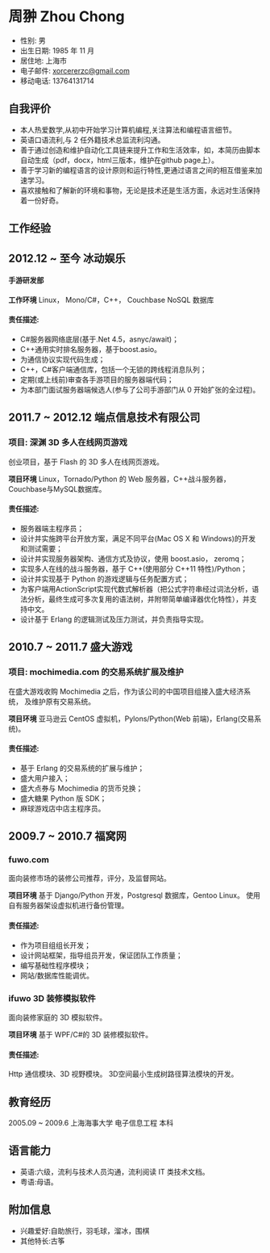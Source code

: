 周翀 Zhou Chong
==============

* 性别: 男
* 出生日期: 1985 年 11 月
* 居住地: 上海市
* 电子邮件: xorcererzc@gmail.com
* 移动电话: 13764131714

自我评价
---------
* 本人热爱数学,从初中开始学习计算机编程,关注算法和编程语言细节。
* 英语口语流利,与 2 任外籍技术总监流利沟通。
* 善于通过创造和维护自动化工具链来提升工作和生活效率，如，本简历由脚本
  自动生成（pdf，docx，html三版本，维护在github page上）。
* 善于学习新的编程语言的设计原则和运行特性,更通过语言之间的相互借鉴来加速学习。
* 喜欢接触和了解新的环境和事物，无论是技术还是生活方面，永远对生活保持着一份好奇。

工作经验
---------
## 2012.12 ~ 至今 冰动娱乐 ##

#### 手游研发部 ####

**工作环境** Linux， Mono/C#，C++， Couchbase NoSQL 数据库

#### 责任描述: ####

* C#服务器网络底层(基于.Net 4.5，asnyc/await)；
* C++通用实时排名服务器，基于boost.asio。
* 为通信协议实现代码生成；
* C++，C#客户端通信库，包括一个无锁的跨线程消息队列；
* 定期(或上线前)审查各手游项目的服务器端代码；
* 为本部门面试服务器端候选人(参与了公司手游部门从 0 开始扩张的全过程)。

## 2011.7 ~ 2012.12 端点信息技术有限公司 ##

### 项目: 深渊 3D 多人在线网页游戏 ###

创业项目，基于 Flash 的 3D 多人在线网页游戏。

**项目环境** Linux，Tornado/Python 的 Web 服务器，C++战斗服务器，
  Couchbase与MySQL数据库。

#### 责任描述: ####

* 服务器端主程序员；
* 设计并实施跨平台开放方案，满足不同平台(Mac OS X 和 Windows)的开发和测试需要；
* 设计并实现服务器架构、通信方式及协议，使用 boost.asio， zeromq；
* 实现多人在线的战斗服务器，基于 C++(使用部分 C++11 特性)/Python；
* 设计并实现基于 Python 的游戏逻辑与任务配置方式；
* 为客户端用ActionScript实现代数式解析器（把公式字符串经过词法分析，语
  法分析，最终生成可多次复用的语法树，并附带简单编译器优化特性），并支持中文。
* 设计基于 Erlang 的逻辑测试及压力测试，并负责指导实现。

## 2010.7 ~ 2011.7 盛大游戏 ##

### 项目: mochimedia.com 的交易系统扩展及维护 ###

在盛大游戏收购 Mochimedia 之后，作为该公司的中国项目组接入盛大经济系统，
及维护原有交易系统。

**项目环境** 亚马逊云 CentOS 虚拟机，Pylons/Python(Web 前端)，Erlang(交易系
统)。

#### 责任描述: ####

* 基于 Erlang 的交易系统的扩展与维护；
* 盛大用户接入；
* 盛大点券与 Mochimedia 的货币兑换；
* 盛大糖果 Python 版 SDK；
* 麻球游戏店中店主程序员。

## 2009.7 ~ 2010.7 福窝网 ##

### fuwo.com ###

面向装修市场的装修公司推荐，评分，及监督网站。

**项目环境** 基于 Django/Python 开发，Postgresql 数据库，Gentoo Linux。
使用自有服务器架设虚拟机进行备份管理。

#### 责任描述: ####

* 作为项目组组长开发；
* 设计网站框架，指导组员开发，保证团队工作质量；
* 编写基础性程序模块；
* 网站/数据库性能调优。

### ifuwo 3D 装修模拟软件 ###

面向装修家庭的 3D 模拟软件。

**项目环境** 基于 WPF/C#的 3D 装修模拟软件。

#### 责任描述: ####

Http 通信模块、3D 视野模块。
3D空间最小生成树路径算法模块的开发。


教育经历
--------
2005.09 ~ 2009.6 上海海事大学 电子信息工程 本科

语言能力
--------

* 英语:六级，流利与技术人员沟通，流利阅读 IT 类技术文档。
* 粤语:母语。

附加信息
--------
* 兴趣爱好:自助旅行，羽毛球，溜冰，围棋
* 其他特长:古筝
